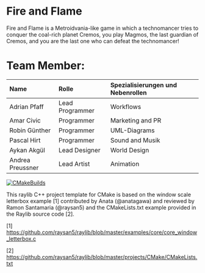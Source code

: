 <h1>Fire and Flame</h1>

<p>Fire and Flame is a Metroidvania-like game in which a technomancer tries to conquer the coal-rich planet Cremos, you play Magmos, the last guardian of Cremos, and you are the last one who can defeat the technomancer!</p>

# Team Member:
Name          |Rolle     |Spezialisierungen und Nebenrollen|
:-------------|:---------|:--------------------------------|
Adrian Pfaff  |Lead Programmer |Workflows
Amar Civic    |Programmer |Marketing and PR
Robin Günther |Programmer|UML-Diagrams
Pascal Hirt   |Programmer|Sound and Musik
Aykan Akgül   |Lead Designer|World Design
Andrea Preussner|Lead Artist|Animation

[![CMakeBuilds](https://github.com/chfhhd/raylibstarter/actions/workflows/cmake.yml/badge.svg)](https://github.com/chfhhd/raylibstarter/actions/workflows/cmake.yml)

This raylib C++ project template for CMake is based on the window scale letterbox example [1] contributed by 
Anata (@anatagawa) and reviewed by Ramon Santamaria (@raysan5) and the CMakeLists.txt 
example provided in the Raylib source code [2].

[1] https://github.com/raysan5/raylib/blob/master/examples/core/core_window_letterbox.c

[2] https://github.com/raysan5/raylib/blob/master/projects/CMake/CMakeLists.txt
